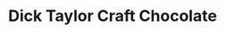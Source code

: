 ---
title: "Dick Taylor Craft Chocolate"
url: /eureka/dick-taylor-craft-chocolate/
shop: chocolate
---